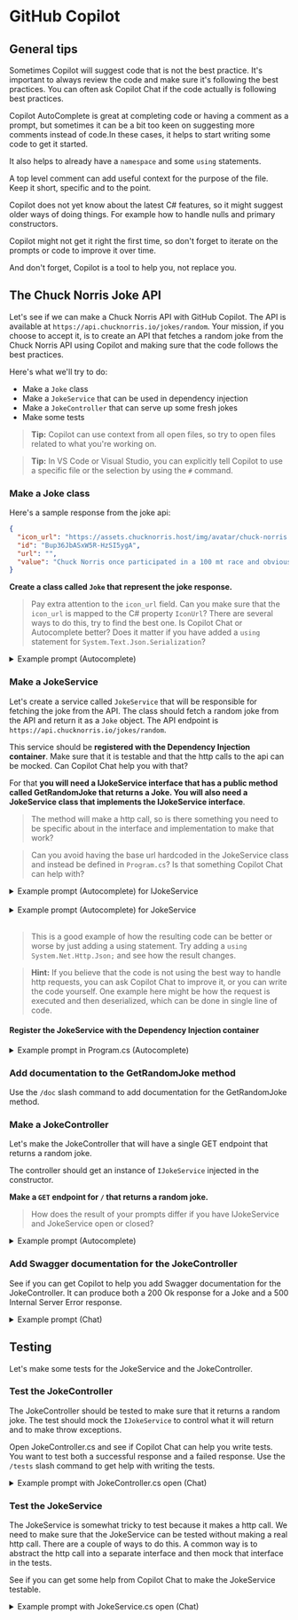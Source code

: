 # GitHub Copilot

## General tips

Sometimes Copilot will suggest code that is not the best practice. It's important to always review the code and make sure it's following the best practices. You can often ask Copilot Chat if the code actually is following best practices.

Copilot AutoComplete is great at completing code or having a comment as a prompt, but sometimes it can be a bit too keen on suggesting more comments instead of code.In these cases, it helps to start writing some code to get it started.

It also helps to already have a `namespace` and some `using` statements.

A top level comment can add useful context for the purpose of the file. Keep it short, specific and to the point.

Copilot does not yet know about the latest C# features, so it might suggest older ways of doing things. For example how to handle nulls and primary constructors.

Copilot might not get it right the first time, so don't forget to iterate on the prompts or code to improve it over time.

And don't forget, Copilot is a tool to help you, not replace you.

## The Chuck Norris Joke API

Let's see if we can make a Chuck Norris API with GitHub Copilot. The API is available at `https://api.chucknorris.io/jokes/random`. Your mission, if you choose to accept it, is to create an API that fetches a random joke from the Chuck Norris API using Copilot and making sure that the code follows the best practices.

Here's what we'll try to do:

- Make a `Joke` class
- Make a `JokeService` that can be used in dependency injection
- Make a `JokeController` that can serve up some fresh jokes
- Make some tests

> **Tip:** Copilot can use context from all open files, so try to open files related to what you're working on.

> **Tip:** In VS Code or Visual Studio, you can explicitly tell Copilot to use a specific file or the selection by using the `#` command.

### Make a Joke class

Here's a sample response from the joke api:

```json
{
  "icon_url": "https://assets.chucknorris.host/img/avatar/chuck-norris.png",
  "id": "Bup36JbASxW5R-HzSI5ygA",
  "url": "",
  "value": "Chuck Norris once participated in a 100 mt race and obviously came first, light came second."
}
```

**Create a class called `Joke` that represent the joke response.**

> Pay extra attention to the `icon_url` field. Can you make sure that the `icon_url` is mapped to the C# property `IconUrl`? There are several ways to do this, try to find the best one. Is Copilot Chat or Autocomplete better? Does it matter if you have added a `using` statement for `System.Text.Json.Serialization`?

<details>
<summary>Example prompt (Autocomplete)</summary>
<pre>
/*
Create a class Joke class that can be deserialized from the Chuck Norris API. 
Make sure to use the correct property names and types. Serialize/deserialize all properties names to lower snake case.

```json 
{
   "icon_url" : "https://assets.chucknorris.host/img/avatar/chuck-norris.png",
   "id" : "Bup36JbASxW5R-HzSI5ygA",
   "url" : "",
   "value" : "Chuck Norris once participated in a 100 mt race and obviously came first, light came second."
}
```
*/
</pre>
</details>

### Make a JokeService

Let's create a service called `JokeService` that will be responsible for fetching the joke from the API. The class should fetch a random joke from the API and return it as a `Joke` object. The API endpoint is `https://api.chucknorris.io/jokes/random`.

This service should be **registered with the Dependency Injection container**. Make sure that it is testable and that the http calls to the api can be mocked. Can Copilot Chat help you with that?

For that **you will need a IJokeService interface that has a public method called GetRandomJoke that returns a Joke.
You will also need a JokeService class that implements the IJokeService interface**.

> The method will make a http call, so is there something you need to be specific about in the interface and implementation to make that work?

> Can you avoid having the base url hardcoded in the JokeService class and instead be defined in `Program.cs`? Is that something Copilot Chat can help with?

<details>
<summary>Example prompt (Autocomplete) for IJokeService</summary>
<pre>
// Make a public interface called IJokeService that has a public async method called GetRandomJoke.
// The method returns a Joke object. Joke can be null.
</pre>
</details>
&nbsp;

<details>
<summary>Example prompt (Autocomplete) for JokeService</summary>
<pre>
/*
 * Create a JokeService class that implements IJokeService.
 * The class should take an HttpClient as a constructor argument.
 * The GetRandomJoke method should make a GET request to `https://api.chucknorris.io/jokes/random` and return the result as a Joke object.
 */ 
</pre>
</details>
&nbsp;

> This is a good example of how the resulting code can be better or worse by just adding a using statement. Try adding a `using System.Net.Http.Json;` and see how the result changes.


> **Hint:** If you believe that the code is not using the best way to handle http requests, you can ask Copilot Chat to improve it, or you can write the code yourself. One example here might be how the request is executed and then deserialized, which can be done in single line of code.

#### Register the JokeService with the Dependency Injection container
<details>
<summary>Example prompt in Program.cs (Autocomplete)</summary>
<pre>
// Add the IJokeService and JokeService to the services collection that uses "https://api.chucknorris.io/" as base address.
</pre>
</details>

### Add documentation to the GetRandomJoke method

Use the `/doc` slash command to add documentation for the GetRandomJoke method.

### Make a JokeController

Let's make the JokeController that will have a single GET endpoint that returns a random joke.

The controller should get an instance of `IJokeService` injected in the constructor.

**Make a `GET` endpoint for `/` that returns a random joke.**

> How does the result of your prompts differ if you have IJokeService and JokeService open or closed?

<details>
<summary>Example prompt (Autocomplete)</summary>
<pre>
// Make a JokeController that uses the IJokeService.
// The controller should have a single Http Get endpoint that returns a random joke.
</pre>
</details>

### Add Swagger documentation for the JokeController

See if you can get Copilot to help you add Swagger documentation for the JokeController.
It can produce both a 200 Ok response for a Joke and a 500 Internal Server Error response.

<details>
<summary>Example prompt (Chat)</summary>
<pre>
Add Swagger documentation attributes to the GetJoke action
</pre>
</details>

## Testing

Let's make some tests for the JokeService and the JokeController.

### Test the JokeController

The JokeController should be tested to make sure that it returns a random joke. The test should mock the `IJokeService` to control what it will return and to make throw exceptions.

Open JokeController.cs and see if Copilot Chat can help you write tests. You want to test both a successful response and a failed response. Use the `/tests` slash command to get help with writing the tests.

<details>
<summary>Example prompt with JokeController.cs open (Chat)</summary>
<pre>
/tests Create Xunit tests for the JokeController that tests both a successful response and a failed response.
</pre>
</details>

### Test the JokeService

The JokeService is somewhat tricky to test because it makes a http call. We need to make sure that the JokeService can be tested without making a real http call. There are a couple of ways to do this. A common way is to abstract the http call into a separate interface and then mock that interface in the tests.

See if you can get some help from Copilot Chat to make the JokeService testable.

<details>
<summary>Example prompt with JokeService.cs open (Chat)</summary>
<pre>
Explain how I can improve #editor code for testing.
</pre>
</details>

